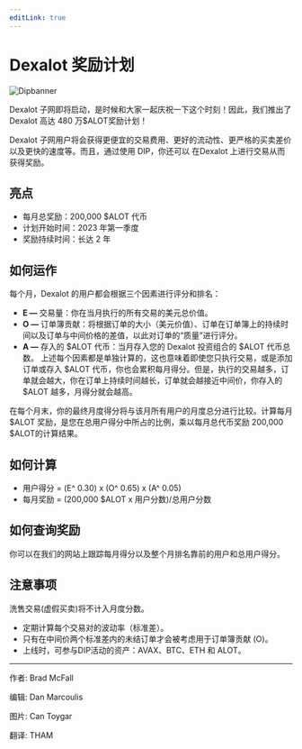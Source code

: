 ```yaml
---
editLink: true
---
```


# Dexalot 奖励计划

![Dipbanner](/images/dip/dipban.png)

Dexalot 子网即将启动，是时候和大家一起庆祝一下这个时刻！因此，我们推出了 Dexalot 高达 480 万$ALOT奖励计划！

Dexalot 子网用户将会获得更便宜的交易费用、更好的流动性、更严格的买卖差价以及更快的速度等。而且，通过使用 DIP，你还可以 在Dexalot 上进行交易从而获得奖励。

## 亮点

* 每月总奖励：200,000 $ALOT 代币
* 计划开始时间：2023 年第一季度
* 奖励持续时间：长达 2 年

## 如何运作

每个月，Dexalot 的用户都会根据三个因素进行评分和排名：

* **E —** 交易量：你在当月执行的所有交易的美元总价值。
* **O —** 订单簿贡献：将根据订单的大小（美元价值）、订单在订单簿上的持续时间以及订单与中间价格的差值，以此对订单的“质量”进行评分。
* **A —** 存入的 $ALOT 代币：当月存入您的 Dexalot 投资组合的 $ALOT 代币总数。
上述每个因素都是单独计算的，这也意味着即使您只执行交易，或是添加订单或存入 $ALOT 代币，你也会累积每月得分。但是，执行的交易越多，订单就会越大，你在订单上持续时间越长，订单就会越接近中间价，你存入的 $ALOT 越多，月得分就会越高。

在每个月末，你的最终月度得分将与该月所有用户的月度总分进行比较。计算每月 $ALOT 奖励，是您在总用户得分中所占的比例，乘以每月总代币奖励 200,000 $ALOT的计算结果。

## 如何计算

* 用户得分 = (E^ 0.30) x (O^ 0.65) x (A^ 0.05)
* 每月奖励 = (200,000 $ALOT x 用户分数)/总用户分数

## 如何查询奖励

你可以在我们的网站上跟踪每月得分以及整个月排名靠前的用户和总用户得分。

## 注意事项

洗售交易(虚假买卖)将不计入月度分数。

* 定期计算每个交易对的波动率（标准差）。
* 只有在中间价两个标准差内的未结订单才会被考虑用于订单簿贡献 (O)。
* 上线时，可参与DIP活动的资产：AVAX、BTC、ETH 和 ALOT。

---

作者: Brad McFall

编辑: Dan Marcoulis

图片: Can Toygar

翻译: THAM
